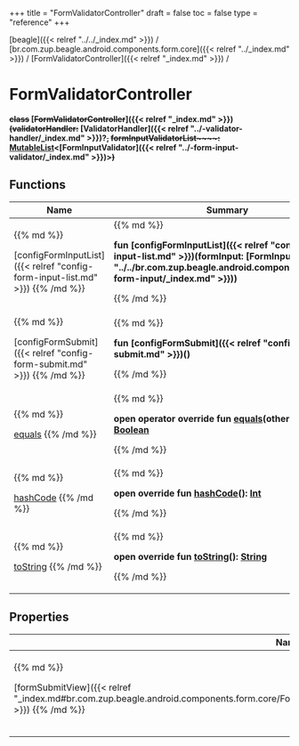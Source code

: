 +++
title = "FormValidatorController"
draft = false
toc = false
type = "reference"
+++

[beagle]({{< relref "../../_index.md" >}}) / [br.com.zup.beagle.android.components.form.core]({{< relref "../_index.md" >}}) / [FormValidatorController]({{< relref "_index.md" >}}) / 



# FormValidatorController  
  <b>~~class~~ [~~FormValidatorController~~]({{< relref "_index.md" >}})~~(~~~~**validatorHandler**~~~~:~~ [ValidatorHandler]({{< relref "../-validator-handler/_index.md" >}})?~~,~~ ~~**formInputValidatorList**~~~~:~~ [MutableList](https://kotlinlang.org/api/latest/jvm/stdlib/kotlin.collections/-mutable-list/index.html)<[FormInputValidator]({{< relref "../-form-input-validator/_index.md" >}})>~~)~~</b>   


## Functions  
<table>
  
<thead>
<tr>
<th>
Name  
</th>
<th>
Summary  
</th>
  
</tr>
</thead>
<tbody>
<tr>
<td>
{{% md %}}

[configFormInputList]({{< relref "config-form-input-list.md" >}})
{{% /md %}}
</td>
<td>
{{% md %}}

  
<b>fun [configFormInputList]({{< relref "config-form-input-list.md" >}})(formInput: [FormInput]({{< relref "../../br.com.zup.beagle.android.components.form/-form-input/_index.md" >}}))</b>  



{{% /md %}}
</td>
</tr>

<tr>
<td>
{{% md %}}

[configFormSubmit]({{< relref "config-form-submit.md" >}})
{{% /md %}}
</td>
<td>
{{% md %}}

  
<b>fun [configFormSubmit]({{< relref "config-form-submit.md" >}})()</b>  



{{% /md %}}
</td>
</tr>

<tr>
<td>
{{% md %}}

[equals](https://kotlinlang.org/api/latest/jvm/stdlib/kotlin/-any/equals.html)
{{% /md %}}
</td>
<td>
{{% md %}}

  
<b>open operator override fun [equals](https://kotlinlang.org/api/latest/jvm/stdlib/kotlin/-any/equals.html)(other: [Any](https://kotlinlang.org/api/latest/jvm/stdlib/kotlin/-any/index.html)?): [Boolean](https://kotlinlang.org/api/latest/jvm/stdlib/kotlin/-boolean/index.html)</b>  



{{% /md %}}
</td>
</tr>

<tr>
<td>
{{% md %}}

[hashCode](https://kotlinlang.org/api/latest/jvm/stdlib/kotlin/-any/hash-code.html)
{{% /md %}}
</td>
<td>
{{% md %}}

  
<b>open override fun [hashCode](https://kotlinlang.org/api/latest/jvm/stdlib/kotlin/-any/hash-code.html)(): [Int](https://kotlinlang.org/api/latest/jvm/stdlib/kotlin/-int/index.html)</b>  



{{% /md %}}
</td>
</tr>

<tr>
<td>
{{% md %}}

[toString](https://kotlinlang.org/api/latest/jvm/stdlib/kotlin/-any/to-string.html)
{{% /md %}}
</td>
<td>
{{% md %}}

  
<b>open override fun [toString](https://kotlinlang.org/api/latest/jvm/stdlib/kotlin/-any/to-string.html)(): [String](https://kotlinlang.org/api/latest/jvm/stdlib/kotlin/-string/index.html)</b>  



{{% /md %}}
</td>
</tr>

</tbody>
</table>


## Properties  
<table>
  
<thead>
<tr>
<th>
Name  
</th>
<th>
Summary  
</th>
  
</tr>
</thead>
<tbody>
<tr>
<td>
{{% md %}}

[formSubmitView]({{< relref "_index.md#br.com.zup.beagle.android.components.form.core/FormValidatorController/formSubmitView/#/PointingToDeclaration/" >}})
{{% /md %}}
</td>
<td>
{{% md %}}

  <b>var [formSubmitView]({{< relref "_index.md#br.com.zup.beagle.android.components.form.core/FormValidatorController/formSubmitView/#/PointingToDeclaration/" >}}): [View](https://developer.android.com/reference/kotlin/android/view/View.html)?</b>   

{{% /md %}}
</td>
</tr>

</tbody>
</table>

